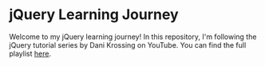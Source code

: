 # jQuery Learning Journey

Welcome to my jQuery learning journey! In this repository, I'm following the jQuery tutorial series by Dani Krossing on YouTube. You can find the full playlist [here](https://www.youtube.com/@Dani_Krossing).

